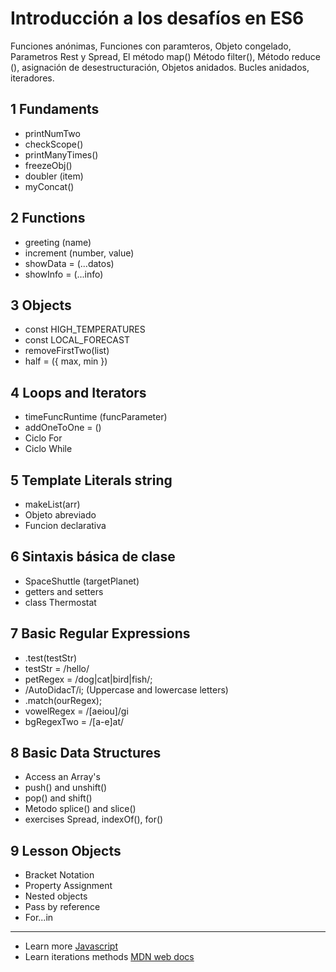 # Introducción a los desafíos en ES6


Funciones anónimas, Funciones con paramteros, Objeto congelado, Parametros Rest y Spread, El método map()
Método filter(), Método reduce (), asignación de desestructuración, Objetos anidados. Bucles anidados, iteradores.

## 1 Fundaments

- printNumTwo
- checkScope()
- printManyTimes()
- freezeObj()
- doubler (item)
- myConcat()

## 2 Functions

- greeting (name)
- increment (number, value)
- showData = (...datos)
- showInfo = (...info)

## 3 Objects

- const HIGH_TEMPERATURES
- const LOCAL_FORECAST
- removeFirstTwo(list)
- half = ({ max, min })

## 4 Loops and Iterators

- timeFuncRuntime (funcParameter)
- addOneToOne = ()
- Ciclo For
- Ciclo While

## 5 Template Literals string

- makeList(arr)
- Objeto abreviado
- Funcion declarativa

## 6 Sintaxis básica de clase

- SpaceShuttle (targetPlanet)
- getters and setters
- class Thermostat

## 7 Basic Regular Expressions

- .test(testStr)
- testStr = /hello/
- petRegex = /dog|cat|bird|fish/;
- /AutoDidacT/i; (Uppercase and lowercase letters)
- .match(ourRegex);
- vowelRegex = /[aeiou]/gi
- bgRegexTwo = /[a-e]at/

## 8 Basic Data Structures

- Access an Array's
- push() and unshift()
- pop() and shift()
- Metodo splice() and slice()
- exercises Spread, indexOf(), for()

## 9 Lesson Objects

- Bracket Notation
- Property Assignment
- Nested objects
- Pass by reference
- For...in

---

* Learn more [Javascript](https://javascript.info/)
* Learn iterations methods [MDN web docs](https://developer.mozilla.org/en-US/docs/Web/JavaScript/Reference/Global_Objects/Array#Iteration_methods)
